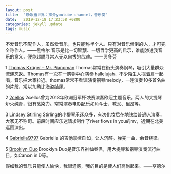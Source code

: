```yaml
---
layout: post
title:  "睁眼看世界：推介youtube channel，音乐类"
date:   2019-12-18 17:23:58 +0800
categories: jekyll update
tags: music
---
```

不爱音乐不配作人，虽然爱音乐，也只能称半个人。只有对音乐倾倒的人，才可完全称作人。——黑格尔
音乐是比一切智慧、一切哲学更高的启示，谁能渗透我音乐的意义，便能超脱寻常人无以自拔的苦难。——贝多芬

1 [Thomas Krüger – Mr. Pianoman](https://www.youtube.com/channel/UCGC2C3oJ1ow0Vox0PCKXpUQ) Thomas常常在街头演奏钢琴，吸引大量群众流连忘返。Thomas有一次在一购物中心演奏 hallelujah，不少陌生人搭着肩一起唱，音乐把大家拉近。thomas常常不看谱演奏钢琴melody，一连演奏10多首名曲的片段，常以加勒比海盗结尾。

2 [2cellos](https://www.youtube.com/channel/UCyjuFsbclXyntSRMBAILzbw) 2cellos曾为2018年欧洲冠军杯决赛演奏欧冠主题音乐。两人的大提琴炉火纯青，很有感染力。常常演奏电影配乐如角斗士、教父、里昂等。

3 [Lindsey Stirling](https://www.youtube.com/channel/UCyC_4jvPzLiSkJkLIkA7B8g) Stirling的小提琴乐迷众多，有次化妆后在地铁给普通人演奏，大家无不称奇。前段时间应乐迷请求制作了river flows in you的mv，近期在北美巡回演出。

4 [Gabriella9797](https://www.youtube.com/channel/UCbK6S8jFtYZ3UnPhWRIJ0bA) Gabriella 的吉他掌控自如，让人沉醉。弹完一曲，余音绕梁。

5 [Brooklyn Duo](https://www.youtube.com/channel/UCk_9hHaw0n1Vbbld6cXyh6A) Brooklyn Duo是音乐界神仙眷侣，用大提琴和钢琴演奏流行曲目，如Canon in D等。

假如我的音乐只能使人愉快，我很遗憾，我的目的是使人们高尚起来。——亨德尔
